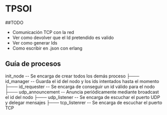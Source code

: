 # TPSOI

##TODO
- Comunicación TCP con la red
- Ver como devolver que el Id pretendido es valido
- Ver como generar Ids
- Como escribir en .json con erlang


## Guía de procesos
init_node           -- Se encarga de crear todos los demás proceso
├─── id_manager         -- Guarda el id del nodo y los ids intentados hasta el momento
├─── id_requester       -- Se encarga de conseguir un id válido para el nodo
├─── udp_announcement   -- Anuncia periódicamente mediante broadcast el id del nodo
├─── udp_listener   -- Se encarga de escuchar el puerto UDP y delegar mensajes
├─── tcp_listenrer  -- Se encarga de escuchar el puerto TCP
